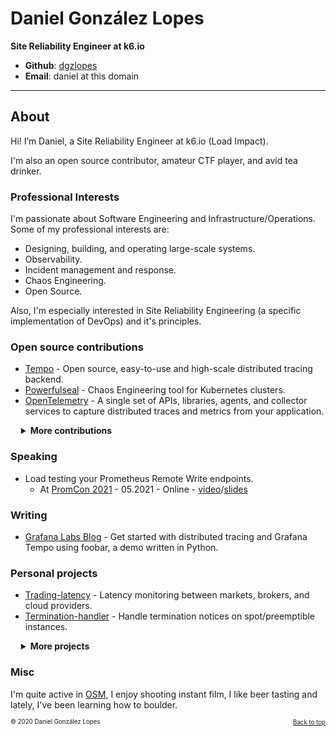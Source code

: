 # Daniel González Lopes

**Site Reliability Engineer at k6.io**

- **Github**: [dgzlopes](https://github.com/dgzlopes) 
- **Email**: daniel at this domain

*******

## About
Hi! I’m Daniel, a Site Reliability Engineer at k6.io (Load Impact).

I'm also an open source contributor, amateur CTF player, and avid tea drinker.

### Professional Interests

I'm passionate about Software Engineering and Infrastructure/Operations. Some of my professional interests are:

- Designing, building, and operating large-scale systems.
- Observability.
- Incident management and response.
- Chaos Engineering.
- Open Source.

Also, I'm especially interested in Site Reliability Engineering (a specific implementation of DevOps) and it's principles.

### Open source contributions

- [Tempo](https://github.com/grafana/tempo) - Open source, easy-to-use and high-scale distributed tracing backend.
- [Powerfulseal](https://github.com/bloomberg/powerfulseal) - Chaos Engineering tool for Kubernetes clusters.
- [OpenTelemetry](https://github.com/open-telemetry) - A single set of APIs, libraries, agents, and collector services to capture distributed traces and metrics from your application.

<details  style="margin-left:1.2em;">
    <summary><b>More contributions</b></summary>

- [Traefik](https://github.com/traefik/traefik) - Modern HTTP reverse proxy and load balancer.
- [Liftbridge](https://github.com/liftbridge-io) - Lightweight, fault-tolerant message streams for NATS.
- [Detect-secrets](https://github.com/Yelp/detect-secrets) - Module for detecting secrets within a codebase.
</details>

### Speaking

- Load testing your Prometheus Remote Write endpoints.
   - At [PromCon 2021](https://promcon.io/2021-online/) - 05.2021 - Online - [video](https://www.youtube.com/watch?v=qrbmlTTthQk)/[slides](https://static.sched.com/hosted_files/promcononline2021/6d/LoadTestingRemoteWritePromcon.pdf)

### Writing

- [Grafana Labs Blog](https://grafana.com/blog/2021/05/04/get-started-with-distributed-tracing-and-grafana-tempo-using-foobar-a-demo-written-in-python/) - Get started with distributed tracing and Grafana Tempo using foobar, a demo written in Python.
### Personal projects
- [Trading-latency](https://dev.trading-latency.com/) - Latency monitoring between markets, brokers, and cloud providers.
- [Termination-handler](https://github.com/dgzlopes/termination-handler) - Handle termination notices on spot/preemptible instances.

<details  style="margin-left:1.2em;">
    <summary><b>More projects</b></summary>
  
- [Vizceral-svelte](https://github.com/dgzlopes/vizceral-svelte) - Svelte wrapper around Vizceral.
- [Cloud-detect](https://github.com/dgzlopes/cloud-detect) - Module that determines a host's cloud provider.
- [Tcp-latency](https://github.com/dgzlopes/tcp-latency) - Module and command-line tool to measure latency using TCP.

</details>

### Misc
I'm quite active in [OSM](https://www.openstreetmap.org/), I enjoy shooting instant film, I like beer tasting and lately, I've been learning how to boulder.

<sub><sup>© 2020 Daniel González Lopes </a><a href="#" style="float: right;">Back to top</a></sup></sub>
